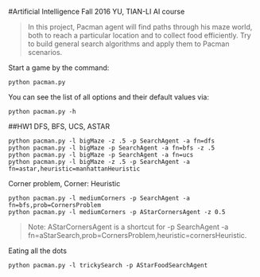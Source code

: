 #Artificial Intelligence Fall 2016
YU, TIAN-LI AI course

> In this project, Pacman agent will find paths through his maze world, both to reach a particular location and to collect food efficiently. Try to build general search algorithms and apply them to Pacman scenarios.

Start a game by the command:
```
python pacman.py
```
You can see the list of all options and their default values via:
```
python pacman.py -h
```

##HW1
DFS, BFS, UCS, ASTAR
```
python pacman.py -l bigMaze -z .5 -p SearchAgent -a fn=dfs
python pacman.py -l bigMaze -p SearchAgent -a fn=bfs -z .5
python pacman.py -l bigMaze -p SearchAgent -a fn=ucs
python pacman.py -l bigMaze -z .5 -p SearchAgent -a fn=astar,heuristic=manhattanHeuristic
```
Corner problem, Corner: Heuristic
```
python pacman.py -l mediumCorners -p SearchAgent -a fn=bfs,prob=CornersProblem
python pacman.py -l mediumCorners -p AStarCornersAgent -z 0.5
```
> Note: AStarCornersAgent is a shortcut for -p SearchAgent -a fn=aStarSearch,prob=CornersProblem,heuristic=cornersHeuristic.

Eating all the dots
```
python pacman.py -l trickySearch -p AStarFoodSearchAgent
```


